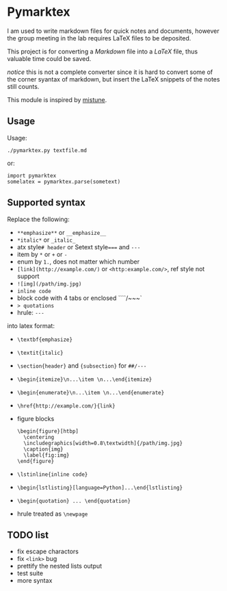 # Pymarktex

I am used to write markdown files for quick notes and documents, however the group meeting in the lab requires LaTeX files to be deposited.

This project is for converting a *Markdown* file into a *LaTeX* file, thus valuable time could be saved.

*notice*
this is not a complete converter since it is hard to convert some of the corner syantax of markdown, but insert the LaTeX snippets of the notes still counts.

This module is inspired by [mistune](http://mistune.readthedocs.org/).

## Usage
Usage:

    ./pymarktex.py textfile.md

or:

    import pymarktex
    somelatex = pymarktex.parse(sometext)

## Supported syntax
Replace the following:

- `**emphasize**` or `__emphasize__`
- `*italic*` or `_italic_`
- atx style`# header` or Setext style`===` and `---`
- item by `*` or `+` or `-`
- enum by `1.`, does not matter which number
- `[link](http://example.com/)` or `<http:example.com/>`, ref style not support
- `![img](/path/img.jpg)`
- `inline code`
- block code with 4 tabs or enclosed ````/~~~`
- `> quotations`
- hrule: `---`

into latex format:

- `\textbf{emphasize}`
- `\textit{italic}`
- `\section{header}` and `{subsection}` for `##/---`
- `\begin{itemize}\n...\item \n...\end{itemize}`
- `\begin{enumerate}\n...\item \n...\end{enumerate}`
- `\href{http://example.com/}{link}`
- figure blocks

    ```
    \begin{figure}[htbp]
      \centering
      \includegraphics[width=0.8\textwidth]{/path/img.jpg}
      \caption{img}
      \label{fig:img}
    \end{figure}
    ```

- `\lstinline{inline code}`
- `\begin{lstlisting}[language=Python]...\end{lstlisting}`
- `\begin{quotation} ... \end{quotation}`
- hrule treated as `\newpage`

## TODO list
- fix escape charactors
- fix `<link>` bug
- prettify the nested lists output
- test suite
- more syntax
